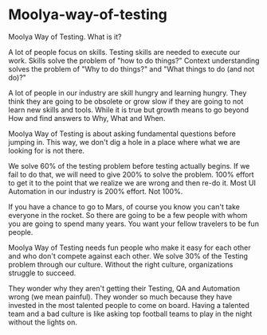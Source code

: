 # Moolya-way-of-testing

Moolya Way of Testing. What is it? 

A lot of people focus on skills.
Testing skills are needed to execute our work.
Skills solve the problem of "how to do things?"
Context understanding solves the problem of "Why to do things?" and "What things to do (and not do)?"

A lot of people in our industry are skill hungry and learning hungry. They think they are going to be obsolete or grow slow if they are going to not learn new skills and tools. While it is true but growth means to go beyond How and find answers to Why, What and When.

Moolya Way of Testing is about asking fundamental questions before jumping in. This way, we don't dig a hole in a place where what we are looking for is not there.

We solve 60% of the testing problem before testing actually begins.
If we fail to do that, we will need to give 200% to solve the problem. 100% effort to get it to the point that we realize we are wrong and then re-do it. Most UI Automation in our industry is 200% effort. Not 100%.


If you have a chance to go to Mars, of course you know you can't take everyone in the rocket. So there are going to be a few people with whom you are going to spend many years. You want your fellow travelers to be fun people.

Moolya Way of Testing needs fun people who make it easy for each other and who don't compete against each other. We solve 30% of the Testing problem through our culture. Without the right culture, organizations struggle to succeed.

They wonder why they aren't getting their Testing, QA and Automation wrong (we mean painful). They wonder so much because they have invested in the most talented people to come on board. Having a talented team and a bad culture is like asking top football teams to play in the night without the lights on.

